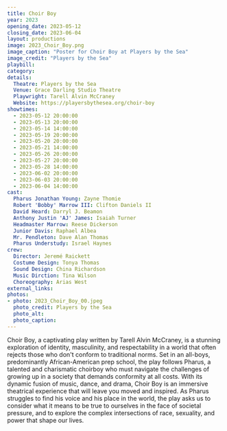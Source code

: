 ```yaml
---
title: Choir Boy
year: 2023
opening_date: 2023-05-12
closing_date: 2023-06-04
layout: productions
image: 2023_Choir_Boy.png
image_caption: "Poster for Choir Boy at Players by the Sea"
image_credit: "Players by the Sea"
playbill: 
category: 
details:
  Theatre: Players by the Sea
  Venue: Grace Darling Studio Theatre
  Playwright: Tarell Alvin McCraney
  Website: https://playersbythesea.org/choir-boy
showtimes: 
  - 2023-05-12 20:00:00
  - 2023-05-13 20:00:00
  - 2023-05-14 14:00:00
  - 2023-05-19 20:00:00
  - 2023-05-20 20:00:00
  - 2023-05-21 14:00:00
  - 2023-05-26 20:00:00
  - 2023-05-27 20:00:00
  - 2023-05-28 14:00:00
  - 2023-06-02 20:00:00
  - 2023-06-03 20:00:00
  - 2023-06-04 14:00:00
cast:
  Pharus Jonathan Young: Zayne Thomie
  Robert 'Bobby' Marrow III: Clifton Daniels II
  David Heard: Darryl J. Beamon
  Anthony Justin 'AJ' James: Isaiah Turner
  Headmaster Marrow: Reese Dickerson
  Junior Davis: Raphael Albea
  Mr. Pendleton: Dave Alan Thomas
  Pharus Understudy: Israel Haynes
crew:
  Director: Jeremé Raickett
  Costume Design: Tonya Thomas
  Sound Design: China Richardson
  Music Dirction: Tina Wilson
  Choreography: Arias West
external_links:
photos:
- photo: 2023_Choir_Boy_00.jpeg
  photo_credit: Players by the Sea
  photo_alt: 
  photo_caption: 
---
```

Choir Boy, a captivating play written by Tarell Alvin McCraney, is a stunning exploration of identity, masculinity, and respectability in a world that often rejects those who don't conform to traditional norms. Set in an all-boys, predominantly African-American prep school, the play follows Pharus, a talented and charismatic choirboy who must navigate the challenges of growing up in a society that demands conformity at all costs. With its dynamic fusion of music, dance, and drama, Choir Boy is an immersive theatrical experience that will leave you moved and inspired. As Pharus struggles to find his voice and his place in the world, the play asks us to consider what it means to be true to ourselves in the face of societal pressure, and to explore the complex intersections of race, sexuality, and power that shape our lives.